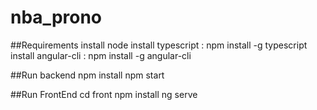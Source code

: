 # nba_prono

##Requirements
install node
install typescript : npm install -g typescript
install angular-cli : npm install -g angular-cli

##Run backend
npm install
npm start


##Run FrontEnd 
cd front 
npm install
ng serve